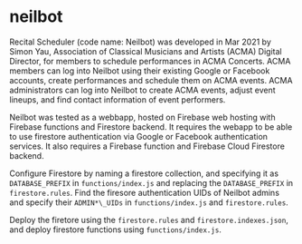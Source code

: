 # neilbot

Recital Scheduler (code name: Neilbot) was developed in Mar 2021 by Simon Yau, Association of Classical Musicians and Artists (ACMA) Digital Director, for members to schedule performances in ACMA Concerts. ACMA members can log into Neilbot using their existing Google or Facebook accounts, create performances and schedule them on ACMA events. ACMA administrators can log into Neilbot to create ACMA events, adjust event lineups, and find contact information of event performers. 

Neilbot was tested as a webbapp, hosted on Firebase web hosting with Firebase functions and Firestore backend. It requires the webapp to be able to use firestore authentication via Google or Facebook authentication services. It also requires a Firebase function and Firebase Cloud Firestore backend. 

Configure Firestore by naming a firestore collection, and specifying it as `DATABASE_PREFIX` in `functions/index.js` and replacing the `DATABASE_PREFIX` in `firestore.rules`. Find the firesore authentication UIDs of Neilbot admins and specify their `ADMIN*\_UIDs` in `functions/index.js` and `firestore.rules`.

Deploy the firetore using the `firestore.rules` and `firestore.indexes.json`, and deploy firestore functions using `functions/index.js`. 

